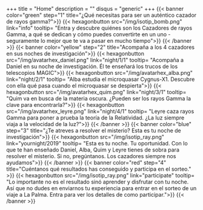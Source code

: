 +++
title = "Home"
description = ""
disqus = "generic"
+++
{{< banner color="green" step="1" title="¿Qué necesitas para ser un auténtico cazador de rayos gamma?">}}
  {{< hexagonbutton src="/img/isotip_bomb.png" link="info" tooltip= "Entra y descubre quiénes son los Cazadores de rayos Gamma, a qué se dedican y cómo puedes convertirte en un uno - seguramente lo mejor que te va a pasar en mucho tiempo">}}
{{< /banner >}}
{{< banner color="yellow" step="2" title="Acompaña a los 4 cazadores en sus noches de investigación">}}
  {{< hexagonbutton src="/img/avatarhex_daniel.png" link="night/1/1" tooltip= "Acompaña a Daniel en su noche de investigación. Él te enseñará los trucos de los telescopios MAGIC">}}
  {{< hexagonbutton src="/img/avatarhex_alba.png" link="night/2/1" tooltip= "Alba estudia el microquasar Cygnus-X1. Descubre con ella qué pasa cuando el microquasar se despierta">}}
  {{< hexagonbutton src="/img/avatarhex_quim.png" link="night/3/1" tooltip= "Quim va en busca de la materia oscura. ¿Pueden ser los rayos Gamma  la clave para encontrarla?">}}
  {{< hexagonbutton src="/img/avatarhex_leyre.png" link="night/4/1" tooltip= "Leyre caza rayos Gamma para poner a prueba la teoría de la Relatividad. ¿La luz siempre viaja a la velocidad de la luz?">}}
{{< /banner >}}
{{< banner color="blue" step="3" title="¿Te atreves a resolver el misterio? Esta es tu noche de investigación">}}
  {{< hexagonbutton src="/img/isotip_ray.png" link="yournight/2019" tooltip= "Esta es tu noche. Tu oportunidad. Con lo que te han enseñado Daniel, Alba, Quim y Leyre tienes de sobra para resolver el misterio. Si no, pregúntanos. Los cazadores siempre nos ayudamos">}}
{{< /banner >}}
{{< banner color="red" step="4" title="Cuéntanos qué resultados has conseguido y participa en el sorteo." >}}
  {{< hexagonbutton src="/img/isotip_ray.png" link="participate" tooltip= "Lo importante no es el resultado sinó aprender y disfrutar con tu noche. Así que no dudes en enviarnos tu experiencia para entrar en el sorteo de un viaje a La Palma. Entra para ver los detalles de como participar.">}}
{{< /banner >}}

